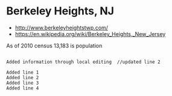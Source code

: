 # Berkeley Heights, NJ
* http://www.berkeleyheightstwp.com/
* https://en.wikipedia.org/wiki/Berkeley_Heights,_New_Jersey

As of 2010 census 13,183 is population

~~~This will be removed~~~  //updated line 1

Added information through local editing  //updated line 2

Added line 1
Added line 2
Added line 3
Added line 4
